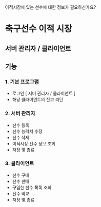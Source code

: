 
이적시장에 있는 선수에 대한 정보가 필요하신가요?




# 축구선수 이적 시장

## 서버 관리자 / 클라이언트

## 기능
### 1. 기본 프로그램
 - 로그인 [ 서버 관리자 / 클라이언트 ] 
- 해당 클라이언트의 잔고 리턴



### 2. 서버 관리자

 - 선수 등록
 - 선수 능력치 수정
 - 선수 삭제
 - 이적시장 선수 정보 조회
 - 저장 및 종료

### 3. 클라이언트
 
  - 선수 구매
  - 선수 판매
  - 구입한 선수 목록 조회
  - 선수 비교
  - 저장 및 종료



